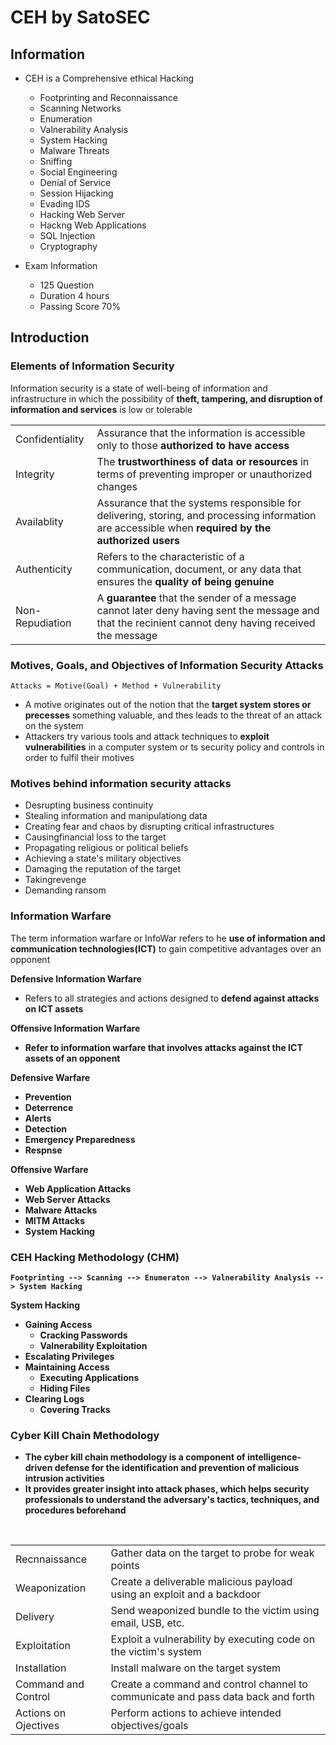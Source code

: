 # CEH by SatoSEC

## Information
* CEH is a Comprehensive ethical Hacking
    * Footprinting and Reconnaissance
    * Scanning Networks
    * Enumeration
    * Valnerability Analysis
    * System Hacking
    * Malware Threats
    * Sniffing
    * Social Engineering
    * Denial of Service
    * Session Hijacking
    * Evading IDS
    * Hacking Web Server
    * Hackng Web Applications
    * SQL Injection
    * Cryptography

* Exam Information
    * 125 Question
    * Duration 4 hours
    * Passing Score 70%

## Introduction

### Elements of Information Security
Information security is a state of well-being of information and infrastructure in which the possibility of <b>theft, tampering, and disruption of information and services</b> is low or tolerable

<table>
  <tr>
    <td>Confidentiality</td>
    <td>Assurance that the information is accessible only to those <b>authorized to have access</b></td>
  </tr>
  <tr>
    <td>Integrity</td>
    <td>The <b>trustworthiness of data or resources</b> in terms of preventing improper or unauthorized changes</td>
  </tr>
  <tr>
    <td>Availablity</td>
    <td>Assurance that the systems responsible for delivering, storing, and processing information are accessible when <b>required by the authorized users</b></td>
  </tr>
  <tr>
    <td>Authenticity</td>
    <td>Refers to the characteristic of a communication, document, or any data that ensures the <b>quality of being genuine</b></td>
  </tr>
  <tr>
    <td>Non-Repudiation</td>
    <td>A <b>guarantee</b> that the sender of a message cannot later deny having sent the message and that the recinient cannot deny having received the message</td>
  </tr>
</table>

### Motives, Goals, and Objectives of Information Security Attacks

```
Attacks = Motive(Goal) + Method + Vulnerability
```

* A motive originates out of the notion that the <b>target system stores or precesses</b> something valuable, and thes leads to the threat of an attack on the system
* Attackers try various tools and attack techniques to <b>exploit vulnerabilities</b> in a computer system or ts security policy and controls in order to fulfil their motives

### Motives behind information security attacks
* Desrupting business continuity
* Stealing information and manipulationg data
* Creating fear and chaos by disrupting critical infrastructures
* Causingfinancial loss to the target
* Propagating religious or political beliefs
* Achieving a state's military objectives
* Damaging the reputation of the target
* Takingrevenge
* Demanding ransom

### Information Warfare
The term information warfare or InfoWar refers to he <b>use of information and communication technologies(ICT)</b> to gain competitive advantages over an opponent

<b>Defensive Information Warfare</b>
* Refers to all strategies and actions designed to <b>defend against attacks on ICT assets

<b>Offensive Information Warfare</b>
* Refer to information warfare that involves <b>attacks against the ICT assets</b> of an opponent

<b>Defensive Warfare</b>
* Prevention
* Deterrence
* Alerts
* Detection
* Emergency Preparedness
* Respnse

<b>Offensive Warfare</b>
* Web Application Attacks
* Web Server Attacks
* Malware Attacks
* MITM Attacks
* System Hacking

### CEH Hacking Methodology (CHM)
```
Footprinting --> Scanning --> Enumeraton --> Valnerability Analysis --> System Hacking
```
<b>System Hacking</b>
* Gaining Access
    * Cracking Passwords
    * Valnerability Exploitation
* Escalating Privileges
* Maintaining Access
    * Executing Applications
    * Hiding Files
* Clearing Logs
    * Covering Tracks

### Cyber Kill Chain Methodology
* The cyber kill chain methodology is a component of intelligence-driven defense for the identification and <b>prevention of malicious intrusion activities</b>
* It provides greater insight into attack phases, which helps security professionals to understand the <b>adversary's tactics, techniques, and procedures beforehand</b>
</br>
<table>
  <tr>
    <td>Recnnaissance</td>
    <td>Gather data on the target to probe for weak points</td>
  </tr>
  <tr>
    <td>Weaponization</td>
    <td>Create a deliverable malicious payload using an exploit and a backdoor</td>
  </tr>
  <tr>
    <td>Delivery</td>
    <td>Send weaponized bundle to the victim using email, USB, etc.</td>
  </tr>
  <tr>
    <td>Exploitation</td>
    <td>Exploit a vulnerability by executing code on the victim's system</td>
  </tr>
  <tr>
    <td>Installation</td>
    <td>Install malware on the target system</td>
  </tr>
  <tr>
    <td>Command and Control</td>
    <td>Create a command and control channel to communicate and pass data back and forth</td>
  </tr>
  <tr>
    <td>Actions on Ojectives</td>
    <td>Perform actions to achieve intended objectives/goals</td>
  </tr>
</table>